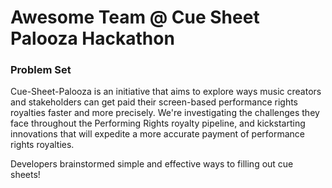 # Awesome Team @ Cue Sheet Palooza Hackathon
### Problem Set
Cue-Sheet-Palooza is an initiative that aims to explore ways music creators and stakeholders can get paid their screen-based performance rights royalties faster and more precisely. We're investigating the challenges they face throughout the Performing Rights royalty pipeline, and kickstarting innovations that will expedite a more accurate payment of performance rights royalties.

Developers brainstormed simple and effective ways to filling out cue sheets!
